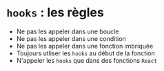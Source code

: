 # `hooks` : les règles

* Ne pas les appeler dans une boucle
* Ne pas les appeler dans une condition
* Ne pas les appeler dans une fonction imbriquée
* Toujours utliser les `hooks` au début de la fonction
* N'appeler les `hooks` que dans des fonctions `React`